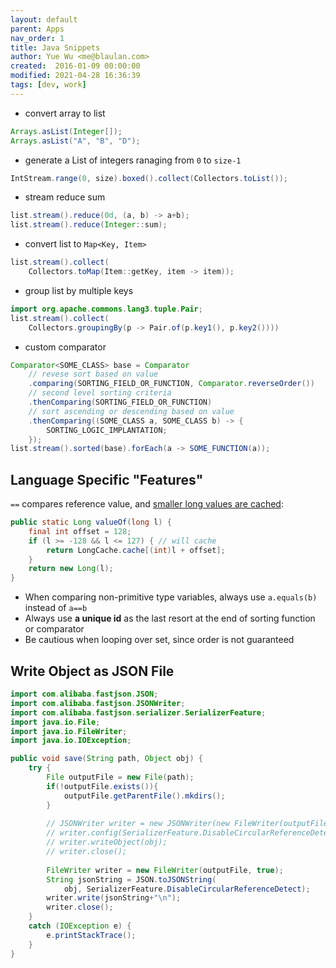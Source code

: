 ```yaml
---
layout: default
parent: Apps
nav_order: 1
title: Java Snippets
author: Yue Wu <me@blaulan.com>
created:  2016-01-09 00:00:00
modified: 2021-04-28 16:36:39
tags: [dev, work]
---
```


- convert array to list
```java
Arrays.asList(Integer[]);
Arrays.asList("A", "B", "D");
```

- generate a List of integers ranaging from `0` to `size-1`
```java
IntStream.range(0, size).boxed().collect(Collectors.toList());
```

- stream reduce sum
```java
list.stream().reduce(0d, (a, b) -> a+b);
list.stream().reduce(Integer::sum);
```

- convert list to `Map<Key, Item>`
```java
list.stream().collect(
    Collectors.toMap(Item::getKey, item -> item));
```

- group list by multiple keys
```java
import org.apache.commons.lang3.tuple.Pair;
list.stream().collect(
    Collectors.groupingBy(p -> Pair.of(p.key1(), p.key2())))
```

- custom comparator
```java
Comparator<SOME_CLASS> base = Comparator
    // revese sort based on value
    .comparing(SORTING_FIELD_OR_FUNCTION, Comparator.reverseOrder())
    // second level sorting criteria
    .thenComparing(SORTING_FIELD_OR_FUNCTION)
    // sort ascending or descending based on value
    .thenComparing((SOME_CLASS a, SOME_CLASS b) -> {
        SORTING_LOGIC_IMPLANTATION;
    });
list.stream().sorted(base).forEach(a -> SOME_FUNCTION(a));
```

## Language Specific "Features"

`==` compares reference value, and [smaller long values are cached](https://stackoverflow.com/q/19485818):
```java
public static Long valueOf(long l) {
    final int offset = 128;
    if (l >= -128 && l <= 127) { // will cache
        return LongCache.cache[(int)l + offset];
    }
    return new Long(l);
}
```

- When comparing non-primitive type variables, always use `a.equals(b)` instead of `a==b`
- Always use **a unique id** as the last resort at the end of sorting function or comparator
- Be cautious when looping over set, since order is not guaranteed

## Write Object as JSON File

```java
import com.alibaba.fastjson.JSON;
import com.alibaba.fastjson.JSONWriter;
import com.alibaba.fastjson.serializer.SerializerFeature;
import java.io.File;
import java.io.FileWriter;
import java.io.IOException;

public void save(String path, Object obj) {
    try {
        File outputFile = new File(path);
        if(!outputFile.exists()){
            outputFile.getParentFile().mkdirs();
        }
        
        // JSONWriter writer = new JSONWriter(new FileWriter(outputFile));
        // writer.config(SerializerFeature.DisableCircularReferenceDetect, true);
        // writer.writeObject(obj);
        // writer.close();
        
        FileWriter writer = new FileWriter(outputFile, true);
        String jsonString = JSON.toJSONString(
            obj, SerializerFeature.DisableCircularReferenceDetect);
        writer.write(jsonString+"\n");
        writer.close();
    }
    catch (IOException e) {
        e.printStackTrace();
    }
}
```
